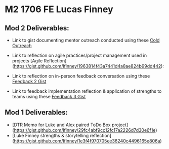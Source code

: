 # M2 1706 FE Lucas Finney

## Mod 2 Deliverables:
* Link to gist documenting mentor outreach conducted using these [Cold Outreach](https://gist.github.com/lfinney/e543f4f6d3582e184da98b74903f92ce)

* Link to reflection on agile practices/project management used in projects [Agile Reflection] (https://gist.github.com/lfinney/1963814f43a7441d4a8ae824b99dd442):

* Link to reflection on in-person feedback conversation using these [Feedback 2 Gist](https://gist.github.com/lfinney/2d7ee70b0d9aaf3f7f0d470698fd34d2)

* Link to feedback implementation reflection & application of strengths to teams using these [Feedback 3 Gist](https://gist.github.com/lfinney/32521209830c32aa6f15533a03552892) 

## Mod 1 Deliverables:
* [DTR Memo for Luke and Alex paired ToDo Box project] (https://gist.github.com/lfinney/29fc4abf9cc12fc17a2226d7d30e6f1e)
* [Luke Finney strengths & storytelling reflection] (https://gist.github.com/lfinney/1e3f4f970705ee36240c4496165e806a)
